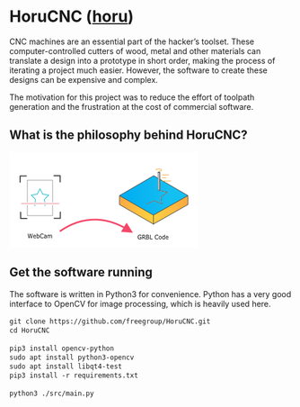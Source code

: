 # HoruCNC ([horu](https://glosbe.com/ja/en/horu))

CNC machines are an essential part of the hacker’s toolset. These computer-controlled cutters of wood, metal and other materials can translate a design into a prototype in short order, making the process of iterating a project much easier. However, the software to create these designs can be expensive and complex.

The motivation for this project was to reduce the effort of toolpath generation and the frustration at the cost of commercial software. 

## What is the philosophy behind HoruCNC?

![teaser](./images/teaser.png)


## Get the software running
The software is written in Python3 for convenience. Python has a very good interface to OpenCV for image processing, which is heavily used here.

``` 
git clone https://github.com/freegroup/HoruCNC.git
cd HoruCNC

pip3 install opencv-python
sudo apt install python3-opencv
sudo apt install libqt4-test
pip3 install -r requirements.txt

python3 ./src/main.py
```
